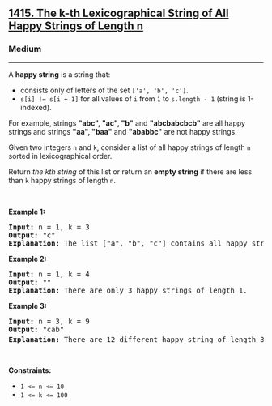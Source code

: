 <h2><a href="https://leetcode.com/problems/the-k-th-lexicographical-string-of-all-happy-strings-of-length-n/">1415. The k-th Lexicographical String of All Happy Strings of Length n</a></h2><h3>Medium</h3><hr><div><p>A <strong>happy string</strong> is a string that:</p>

<ul>
	<li>consists only of letters of the set <code>['a', 'b', 'c']</code>.</li>
	<li><code>s[i] != s[i + 1]</code> for all values of <code>i</code> from <code>1</code> to <code>s.length - 1</code> (string is 1-indexed).</li>
</ul>

<p>For example, strings <strong>"abc", "ac", "b"</strong> and <strong>"abcbabcbcb"</strong> are all happy strings and strings <strong>"aa", "baa"</strong> and <strong>"ababbc"</strong> are not happy strings.</p>

<p>Given two integers <code>n</code> and <code>k</code>, consider a list of all happy strings of length <code>n</code> sorted in lexicographical order.</p>

<p>Return <em>the kth string</em> of this list or return an <strong>empty string</strong> if there are less than <code>k</code> happy strings of length <code>n</code>.</p>

<p>&nbsp;</p>
<p><strong class="example">Example 1:</strong></p>

<pre><strong>Input:</strong> n = 1, k = 3
<strong>Output:</strong> "c"
<strong>Explanation:</strong> The list ["a", "b", "c"] contains all happy strings of length 1. The third string is "c".
</pre>

<p><strong class="example">Example 2:</strong></p>

<pre><strong>Input:</strong> n = 1, k = 4
<strong>Output:</strong> ""
<strong>Explanation:</strong> There are only 3 happy strings of length 1.
</pre>

<p><strong class="example">Example 3:</strong></p>

<pre><strong>Input:</strong> n = 3, k = 9
<strong>Output:</strong> "cab"
<strong>Explanation:</strong> There are 12 different happy string of length 3 ["aba", "abc", "aca", "acb", "bab", "bac", "bca", "bcb", "cab", "cac", "cba", "cbc"]. You will find the 9<sup>th</sup> string = "cab"
</pre>

<p>&nbsp;</p>
<p><strong>Constraints:</strong></p>

<ul>
	<li><code>1 &lt;= n &lt;= 10</code></li>
	<li><code>1 &lt;= k &lt;= 100</code></li>
</ul>
</div>